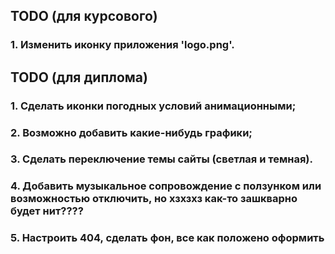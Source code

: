 ## TODO (для курсового)
### 1. Изменить иконку приложения 'logo.png'.

## TODO (для диплома)
### 1. Сделать иконки погодных условий анимационными;
### 2. Возможно добавить какие-нибудь графики;
### 3. Сделать переключение темы сайты (светлая и темная).
### 4. Добавить музыкальное сопровождение с ползунком или возможностью отключить, но хзхзхз как-то зашкварно будет нит????
### 5. Настроить 404, сделать фон, все как положено оформить
